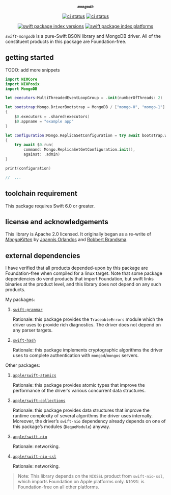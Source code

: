 <div align="center">

***`mongodb`***

[![ci status](https://github.com/tayloraswift/swift-mongodb/actions/workflows/Tests.yml/badge.svg)](https://github.com/tayloraswift/swift-mongodb/actions/workflows/Tests.yml)
[![ci status](https://github.com/tayloraswift/swift-mongodb/actions/workflows/Documentation.yml/badge.svg)](https://github.com/tayloraswift/swift-mongodb/actions/workflows/Documentation.yml)

[![swift package index versions](https://img.shields.io/endpoint?url=https%3A%2F%2Fswiftpackageindex.com%2Fapi%2Fpackages%2Ftayloraswift%2Fswift-mongodb%2Fbadge%3Ftype%3Dswift-versions)](https://swiftpackageindex.com/tayloraswift/swift-mongodb)
[![swift package index platforms](https://img.shields.io/endpoint?url=https%3A%2F%2Fswiftpackageindex.com%2Fapi%2Fpackages%2Ftayloraswift%2Fswift-mongodb%2Fbadge%3Ftype%3Dplatforms)](https://swiftpackageindex.com/tayloraswift/swift-mongodb)

</div>

*`swift-mongodb`* is a pure-Swift BSON library and MongoDB driver. All of the constituent products in this package are Foundation-free.

## getting started

TODO: add more snippets

```swift
import NIOCore
import NIOPosix
import MongoDB

let executors:MultiThreadedEventLoopGroup = .init(numberOfThreads: 2)

let bootstrap:Mongo.DriverBootstrap = MongoDB / ["mongo-0", "mongo-1"] /?
{
    $0.executors = .shared(executors)
    $0.appname = "example app"
}

let configuration:Mongo.ReplicaSetConfiguration = try await bootstrap.withSessionPool
{
    try await $0.run(
        command: Mongo.ReplicaSetGetConfiguration.init(),
        against: .admin)
}

print(configuration)

//  ...
```

## toolchain requirement

This package requires Swift 6.0 or greater.


## license and acknowledgements

This library is Apache 2.0 licensed. It originally began as a re-write of [*MongoKitten*](https://github.com/orlandos-nl/MongoKitten) by [Joannis Orlandos](https://github.com/Joannis) and [Robbert Brandsma](https://github.com/Obbut).


## external dependencies

I have verified that all products depended-upon by this package are Foundation-free when compiled for a linux target. Note that some package dependencies do vend products that import Foundation, but swift links binaries at the product level, and this library does not depend on any such products.

My packages:

1.  [`swift-grammar`](https://github.com/tayloraswift/swift-grammar)

    Rationale: this package provides the `TraceableErrors` module which the driver uses to provide rich diagnostics. The driver does not depend on any parser targets.

1.  [`swift-hash`](https://github.com/tayloraswift/swift-hash)

    Rationale: this package implements cryptographic algorithms the driver uses to complete authentication with `mongod`/`mongos` servers.

Other packages:

1.  [`apple/swift-atomics`](https://github.com/apple/swift-atomics)

    Rationale: this package provides atomic types that improve the performance of the driver’s various concurrent data structures.

1.  [`apple/swift-collections`](https://github.com/apple/swift-collections)

    Rationale: this package provides data structures that improve the runtime complexity of several algorithms the driver uses internally. Moreover, the driver’s `swift-nio` dependency already depends on one of this package’s modules (`DequeModule`) anyway.

1.  [`apple/swift-nio`](https://github.com/apple/swift-nio)

    Rationale: networking.

1.  [`apple/swift-nio-ssl`](https://github.com/apple/swift-nio-ssl)

    Rationale: networking.

> Note: This library depends on the `NIOSSL` product from `swift-nio-ssl`, which imports Foundation on Apple platforms only. `NIOSSL` is Foundation-free on all other platforms.
